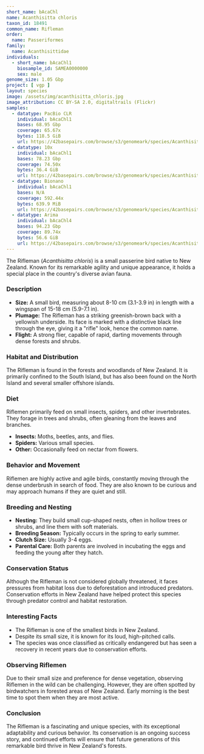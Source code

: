 ```yaml
---
short_name: bAcaChl
name: Acanthisitta chloris
taxon_id: 18491
common_name: Rifleman
order:
  name: Passeriformes
family:
  name: Acanthisittidae
individuals:
  - short_name: bAcaChl1
    biosample_id: SAMEA0000000
    sex: male
genome_size: 1.05 Gbp
project: [ vgp ]
layout: species
image: /assets/img/acanthisitta_chloris.jpg
image_attribution: CC BY-SA 2.0, digitaltrails (Flickr)
samples:
  - datatype: PacBio CLR
    individual: bAcaChl1
    bases: 68.95 Gbp
    coverage: 65.67x
    bytes: 118.5 GiB
    url: https://42basepairs.com/browse/s3/genomeark/species/Acanthisitta_chloris/bAcaChl1/genomic_data/pacbio_clr/
  - datatype: 10x
    individual: bAcaChl1
    bases: 78.23 Gbp
    coverage: 74.50x
    bytes: 36.4 GiB
    url: https://42basepairs.com/browse/s3/genomeark/species/Acanthisitta_chloris/bAcaChl1/genomic_data/10x/
  - datatype: Bionano
    individual: bAcaChl1
    bases: N/A
    coverage: 592.44x
    bytes: 639.9 MiB
    url: https://42basepairs.com/browse/s3/genomeark/species/Acanthisitta_chloris/bAcaChl1/genomic_data/bionano/
  - datatype: Arima
    individual: bAcaChl4
    bases: 94.23 Gbp
    coverage: 89.74x
    bytes: 56.6 GiB
    url: https://42basepairs.com/browse/s3/genomeark/species/Acanthisitta_chloris/bAcaChl4/genomic_data/arima/
---
```


The Rifleman (*Acanthisitta chloris*) is a small passerine bird native to New Zealand. Known for its remarkable agility and unique appearance, it holds a special place in the country's diverse avian fauna.

### Description

* **Size:** A small bird, measuring about 8-10 cm (3.1-3.9 in) in length with a wingspan of 15-18 cm (5.9-7.1 in).
* **Plumage:** The Rifleman has a striking greenish-brown back with a yellowish underside. Its face is marked with a distinctive black line through the eye, giving it a "rifle" look, hence the common name.
* **Flight:** A strong flier, capable of rapid, darting movements through dense forests and shrubs.

### Habitat and Distribution

The Rifleman is found in the forests and woodlands of New Zealand. It is primarily confined to the South Island, but has also been found on the North Island and several smaller offshore islands.

### Diet

Riflemen primarily feed on small insects, spiders, and other invertebrates. They forage in trees and shrubs, often gleaning from the leaves and branches.

* **Insects:** Moths, beetles, ants, and flies.
* **Spiders:** Various small species.
* **Other:** Occasionally feed on nectar from flowers.

### Behavior and Movement

Riflemen are highly active and agile birds, constantly moving through the dense underbrush in search of food. They are also known to be curious and may approach humans if they are quiet and still.

### Breeding and Nesting

* **Nesting:** They build small cup-shaped nests, often in hollow trees or shrubs, and line them with soft materials.
* **Breeding Season:** Typically occurs in the spring to early summer.
* **Clutch Size:** Usually 3-4 eggs.
* **Parental Care:** Both parents are involved in incubating the eggs and feeding the young after they hatch.

### Conservation Status

Although the Rifleman is not considered globally threatened, it faces pressures from habitat loss due to deforestation and introduced predators. Conservation efforts in New Zealand have helped protect this species through predator control and habitat restoration.

### Interesting Facts

* The Rifleman is one of the smallest birds in New Zealand.
* Despite its small size, it is known for its loud, high-pitched calls.
* The species was once classified as critically endangered but has seen a recovery in recent years due to conservation efforts.

### Observing Riflemen

Due to their small size and preference for dense vegetation, observing Riflemen in the wild can be challenging. However, they are often spotted by birdwatchers in forested areas of New Zealand. Early morning is the best time to spot them when they are most active.

### Conclusion

The Rifleman is a fascinating and unique species, with its exceptional adaptability and curious behavior. Its conservation is an ongoing success story, and continued efforts will ensure that future generations of this remarkable bird thrive in New Zealand's forests.

